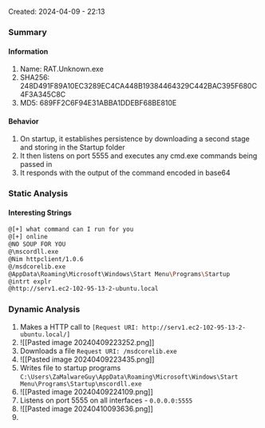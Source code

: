 Created: 2024-04-09 - 22:13


### Summary
#### Information
1. Name: RAT.Unknown.exe
2. SHA256:  248D491F89A10EC3289EC4CA448B19384464329C442BAC395F680C4F3A345C8C
3. MD5: 689FF2C6F94E31ABBA1DDEBF68BE810E

#### Behavior
1. On startup, it establishes persistence by downloading a second stage and storing in the Startup folder
2. It then listens on port 5555 and executes any cmd.exe commands being passed in
3. It responds with the output of the command encoded in base64


### Static Analysis
#### Interesting Strings
```sh
@[+] what command can I run for you
@[+] online
@NO SOUP FOR YOU
@\mscordll.exe
@Nim httpclient/1.0.6
@/msdcorelib.exe
@AppData\Roaming\Microsoft\Windows\Start Menu\Programs\Startup
@intrt explr
@http://serv1.ec2-102-95-13-2-ubuntu.local
```


### Dynamic Analysis
1. Makes a HTTP call to `[Request URI: http://serv1.ec2-102-95-13-2-ubuntu.local/]`
2. ![[Pasted image 20240409223252.png]]
3. Downloads a file `Request URI: /msdcorelib.exe`
4. ![[Pasted image 20240409223435.png]]
5. Writes file to startup programs `C:\Users\ZaMalwareGuy\AppData\Roaming\Microsoft\Windows\Start Menu\Programs\Startup\mscordll.exe`
6. ![[Pasted image 20240409224109.png]]
7. Listens on port 5555 on all interfaces - `0.0.0.0:5555`
8. ![[Pasted image 20240410093636.png]]
9. 